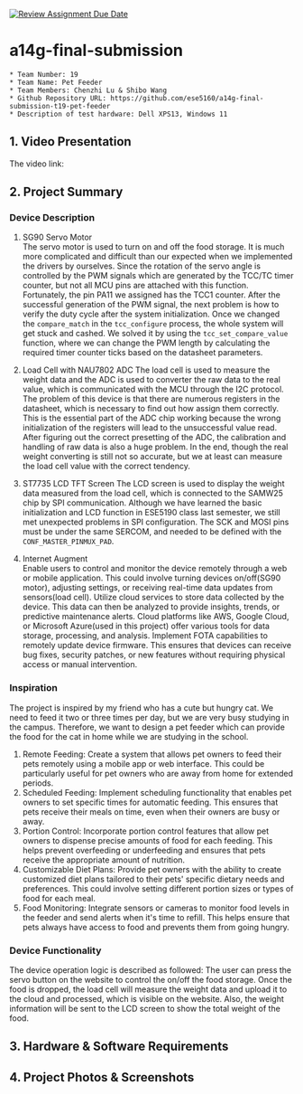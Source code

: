 [![Review Assignment Due Date](https://classroom.github.com/assets/deadline-readme-button-24ddc0f5d75046c5622901739e7c5dd533143b0c8e959d652212380cedb1ea36.svg)](https://classroom.github.com/a/kzkUPShx)
# a14g-final-submission

    * Team Number: 19
    * Team Name: Pet Feeder
    * Team Members: Chenzhi Lu & Shibo Wang
    * Github Repository URL: https://github.com/ese5160/a14g-final-submission-t19-pet-feeder
    * Description of test hardware: Dell XPS13, Windows 11

## 1. Video Presentation
The video link:

## 2. Project Summary

### Device Description

1. SG90 Servo Motor  
The servo motor is used to turn on and off the food storage. It is much more complicated and difficult than our expected when we implemented the drivers by ourselves. Since the rotation of the servo angle is controlled by the PWM signals which are generated by the TCC/TC timer counter, but not all MCU pins are attached with this function. Fortunately, the pin PA11 we assigned has the TCC1 counter. After the successful generation of the PWM signal, the next problem is how to verify the duty cycle after the system initialization. Once we changed the `compare_match` in the `tcc_configure` process, the whole system will get stuck and cashed. We solved it by using the `tcc_set_compare_value` function, where we can change the PWM length by calculating the required timer counter ticks based on the datasheet parameters.

2. Load Cell with NAU7802 ADC
The load cell is used to measure the weight data and the ADC is used to converter the raw data to the real value, which is communicated with the MCU through the I2C protocol. The problem of this device is that there are numerous registers in the datasheet, which is necessary to find out how assign them correctly. This is the essential part of the ADC chip working because the wrong initialization of the registers will lead to the unsuccessful value read. After figuring out the correct presetting of the ADC, the calibration and handling of raw data is also a huge problem. In the end, though the real weight converting is still not so accurate, but we at least can measure the load cell value with the correct tendency.

3. ST7735 LCD TFT Screen
The LCD screen is used to display the weight data measured from the load cell, which is connected to the SAMW25 chip by SPI communication. Although we have learned the basic initialization and LCD function in ESE5190 class last semester, we still met unexpected problems in SPI configuration. The SCK and MOSI pins must be under the same SERCOM, and needed to be defined with the `CONF_MASTER_PINMUX_PAD`.

4. Internet Augment  
Enable users to control and monitor the device remotely through a web or mobile application. This could involve turning devices on/off(SG90 motor), adjusting settings, or receiving real-time data updates from sensors(load cell). Utilize cloud services to store data collected by the device. This data can then be analyzed to provide insights, trends, or predictive maintenance alerts. Cloud platforms like AWS, Google Cloud, or Microsoft Azure(used in this project) offer various tools for data storage, processing, and analysis. Implement FOTA capabilities to remotely update device firmware. This ensures that devices can receive bug fixes, security patches, or new features without requiring physical access or manual intervention.

### Inspiration

The project is inspired by my friend who has a cute but hungry cat. We need to feed it two or three times per day, but we are very busy studying in the campus. Therefore, we want to design a pet feeder which can provide the food for the cat in home while we are studying in the school.

1. Remote Feeding: Create a system that allows pet owners to feed their pets remotely using a mobile app or web interface. This could be particularly useful for pet owners who are away from home for extended periods.  
2. Scheduled Feeding: Implement scheduling functionality that enables pet owners to set specific times for automatic feeding. This ensures that pets receive their meals on time, even when their owners are busy or away.  
3. Portion Control: Incorporate portion control features that allow pet owners to dispense precise amounts of food for each feeding. This helps prevent overfeeding or underfeeding and ensures that pets receive the appropriate amount of nutrition.  
4. Customizable Diet Plans: Provide pet owners with the ability to create customized diet plans tailored to their pets' specific dietary needs and preferences. This could involve setting different portion sizes or types of food for each meal.
5. Food Monitoring: Integrate sensors or cameras to monitor food levels in the feeder and send alerts when it's time to refill. This helps ensure that pets always have access to food and prevents them from going hungry.

### Device Functionality

The device operation logic is described as followed: The user can press the servo button on the website to control the on/off the food storage. Once the food is dropped, the load cell will measure the weight data and upload it to the cloud and processed, which is visible on the website. Also, the weight information will be sent to the LCD screen to show the total weight of the food.

## 3. Hardware & Software Requirements

## 4. Project Photos & Screenshots
